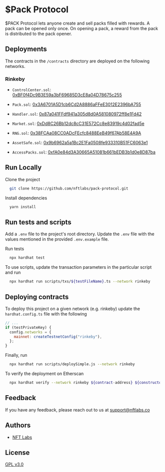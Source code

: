 # $Pack Protocol

$PACK Protocol lets anyone create and sell packs filled with rewards. A pack can be opened only once. On opening a pack, a reward 
from the pack is distributed to the pack opener.

## Deployments
The contracts in the `/contracts` directory are deployed on the following networks.

### Rinkeby
- `ControlCenter.sol`: [0xBF0f4Dc9B3E59a3bF69685D3cE8a04D78675c255](https://rinkeby.etherscan.io/address/0xBF0f4Dc9B3E59a3bF69685D3cE8a04D78675c255#code)

- `Pack.sol`: [0x3A6701A5D1cb6Cd2A8886aFFeE3012E2396bA755](https://rinkeby.etherscan.io/address/0x3A6701A5D1cb6Cd2A8886aFFeE3012E2396bA755#code)

- `Handler.sol`: [0x87a041FFdf941a305d8d0A581080972ff8e1Fd42](https://rinkeby.etherscan.io/address/0x87a041FFdf941a305d8d0A581080972ff8e1Fd42#code)

- `Market.sol`: [0xDd8C26Bb12dc8cC31E572Cc8e83919c4d02fad5e](https://rinkeby.etherscan.io/address/0xDd8C26Bb12dc8cC31E572Cc8e83919c4d02fad5e#code)

- `RNG.sol`: [0x38FCAa08CC0ADcFEcfc8488EeB49f67Ab58E4A9A](https://rinkeby.etherscan.io/address/0x38FCAa08CC0ADcFEcfc8488EeB49f67Ab58E4A9A#code)

- `AssetSafe.sol`: [0x9b6962a5a1Bc2E1Fa0508fe933310B51FC6063e1](https://rinkeby.etherscan.io/address/0x9b6962a5a1Bc2E1Fa0508fe933310B51FC6063e1#code)

- `AccessPacks.sol`: [0xfA0e84d3A30665A51081b661bEDB3b1d0e8D87ba](https://rinkeby.etherscan.io/address/0xfA0e84d3A30665A51081b661bEDB3b1d0e8D87ba#code)

## Run Locally

Clone the project

```bash
  git clone https://github.com/nftlabs/pack-protocol.git
```

Install dependencies

```bash
  yarn install
```

## Run tests and scripts

Add a `.env` file to the project's root directory. Update the `.env` file with the values mentioned in the provided `.env.example` file.

Run tests

```bash
  npx hardhat test
```

To use scripts, update the transaction parameters in the particular script and run

```bash
  npx hardhat run scripts/txs/${testFileName}.ts --network rinkeby
```
  
## Deploying contracts

To deploy this project on a given network (e.g. rinkeby) update the `hardhat.config.ts` file with the following

```javascript
// ...
if (testPrivateKey) {
  config.networks = {
    mainnet: createTestnetConfig("rinkeby"),
  };
}
```

Finally, run 

```bash
  npx hardhat run scripts/deploySimple.js --network rinkeby
```

To verify the deployment on Etherscan

```bash
  npx hardhat verify --network rinkeby ${contract-address} ${constructor-args}
```
  
## Feedback

If you have any feedback, please reach out to us at support@nftlabs.co

## Authors

- [NFT Labs](https://github.com/nftlabs)

  
## License

[GPL v3.0](https://choosealicense.com/licenses/gpl-3.0/)